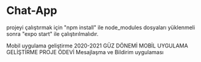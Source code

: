 # Chat-App
projeyi çalıştırmak için "npm install" ile node_modules dosyaları yüklenmeli sonra "expo start" ile çalıştırılmalıdır.

Mobil uygulama geliştirme
2020-2021 GÜZ DÖNEMİ
MOBİL UYGULAMA GELİŞTİRME
PROJE ÖDEVİ
  Mesajlaşma ve Bildirim uygulaması
